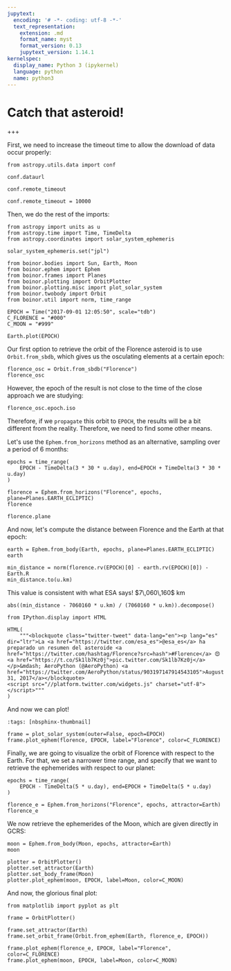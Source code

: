 ```yaml
---
jupytext:
  encoding: '# -*- coding: utf-8 -*-'
  text_representation:
    extension: .md
    format_name: myst
    format_version: 0.13
    jupytext_version: 1.14.1
kernelspec:
  display_name: Python 3 (ipykernel)
  language: python
  name: python3
---
```


# Catch that asteroid!

+++

First, we need to increase the timeout time to allow the download of data occur properly:

```{code-cell} ipython3
from astropy.utils.data import conf

conf.dataurl
```

```{code-cell} ipython3
conf.remote_timeout
```

```{code-cell} ipython3
conf.remote_timeout = 10000
```

Then, we do the rest of the imports:

```{code-cell} ipython3
from astropy import units as u
from astropy.time import Time, TimeDelta
from astropy.coordinates import solar_system_ephemeris

solar_system_ephemeris.set("jpl")

from boinor.bodies import Sun, Earth, Moon
from boinor.ephem import Ephem
from boinor.frames import Planes
from boinor.plotting import OrbitPlotter
from boinor.plotting.misc import plot_solar_system
from boinor.twobody import Orbit
from boinor.util import norm, time_range

EPOCH = Time("2017-09-01 12:05:50", scale="tdb")
C_FLORENCE = "#000"
C_MOON = "#999"
```

```{code-cell} ipython3
Earth.plot(EPOCH)
```

Our first option to retrieve the orbit of the Florence asteroid is to use `Orbit.from_sbdb`, which gives us the osculating elements at a certain epoch:

```{code-cell} ipython3
florence_osc = Orbit.from_sbdb("Florence")
florence_osc
```

However, the epoch of the result is not close to the time of the close approach we are studying:

```{code-cell} ipython3
florence_osc.epoch.iso
```

Therefore, if we `propagate` this orbit to `EPOCH`, the results will be a bit different from the reality. Therefore, we need to find some other means.

Let's use the `Ephem.from_horizons` method as an alternative, sampling over a period of 6 months:

```{code-cell} ipython3
epochs = time_range(
    EPOCH - TimeDelta(3 * 30 * u.day), end=EPOCH + TimeDelta(3 * 30 * u.day)
)
```

```{code-cell} ipython3
florence = Ephem.from_horizons("Florence", epochs, plane=Planes.EARTH_ECLIPTIC)
florence
```

```{code-cell} ipython3
florence.plane
```

And now, let's compute the distance between Florence and the Earth at that epoch:

```{code-cell} ipython3
earth = Ephem.from_body(Earth, epochs, plane=Planes.EARTH_ECLIPTIC)
earth
```

```{code-cell} ipython3
min_distance = norm(florence.rv(EPOCH)[0] - earth.rv(EPOCH)[0]) - Earth.R
min_distance.to(u.km)
```

<div class="alert alert-success">This value is consistent with what ESA says! $7\,060\,160$ km</div>

```{code-cell} ipython3
abs((min_distance - 7060160 * u.km) / (7060160 * u.km)).decompose()
```

```{code-cell} ipython3
from IPython.display import HTML

HTML(
    """<blockquote class="twitter-tweet" data-lang="en"><p lang="es" dir="ltr">La <a href="https://twitter.com/esa_es">@esa_es</a> ha preparado un resumen del asteroide <a href="https://twitter.com/hashtag/Florence?src=hash">#Florence</a> 😍 <a href="https://t.co/Sk1lb7Kz0j">pic.twitter.com/Sk1lb7Kz0j</a></p>&mdash; AeroPython (@AeroPython) <a href="https://twitter.com/AeroPython/status/903197147914543105">August 31, 2017</a></blockquote>
<script src="//platform.twitter.com/widgets.js" charset="utf-8"></script>"""
)
```

And now we can plot!

```{code-cell} ipython3
:tags: [nbsphinx-thumbnail]

frame = plot_solar_system(outer=False, epoch=EPOCH)
frame.plot_ephem(florence, EPOCH, label="Florence", color=C_FLORENCE)
```

Finally, we are going to visualize the orbit of Florence with respect to the Earth. For that, we set a narrower time range, and specify that we want to retrieve the ephemerides with respect to our planet:

```{code-cell} ipython3
epochs = time_range(
    EPOCH - TimeDelta(5 * u.day), end=EPOCH + TimeDelta(5 * u.day)
)
```

```{code-cell} ipython3
florence_e = Ephem.from_horizons("Florence", epochs, attractor=Earth)
florence_e
```

We now retrieve the ephemerides of the Moon, which are given directly in GCRS:

```{code-cell} ipython3
moon = Ephem.from_body(Moon, epochs, attractor=Earth)
moon
```

```{code-cell} ipython3
plotter = OrbitPlotter()
plotter.set_attractor(Earth)
plotter.set_body_frame(Moon)
plotter.plot_ephem(moon, EPOCH, label=Moon, color=C_MOON)
```

And now, the glorious final plot:

```{code-cell} ipython3
from matplotlib import pyplot as plt

frame = OrbitPlotter()

frame.set_attractor(Earth)
frame.set_orbit_frame(Orbit.from_ephem(Earth, florence_e, EPOCH))

frame.plot_ephem(florence_e, EPOCH, label="Florence", color=C_FLORENCE)
frame.plot_ephem(moon, EPOCH, label=Moon, color=C_MOON)
```
